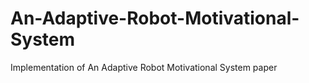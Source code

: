 # An-Adaptive-Robot-Motivational-System
Implementation of An Adaptive Robot Motivational System paper 
